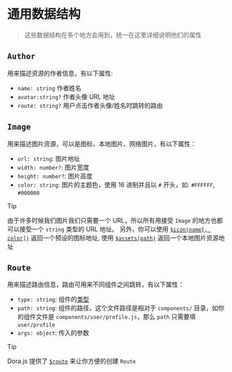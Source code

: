 # 通用数据结构
> 这些数据结构在多个地方会用到，统一在这里详细说明他们的属性

## `Author`
用来描述资源的作者信息，有以下属性:
- `name: string` 作者姓名
- `avatar:string?` 作者头像 URL 地址
- `route: string?` 用户点击作者头像/姓名时跳转的路由


## `Image`
用来描述图片资源，可以是图标、本地图片、网络图片，有以下属性：
 - `url: string`: 图片地址
 - `width: number?`: 图片宽度
 - `height: number?`: 图片高度
 - `color: string`: 图片的主题色，使用 16 进制并且以 `#` 开头，如: `#FFFFFF`, `#000000`

> [!TIP]
> 由于许多时候我们图片我们只需要一个 URL，所以所有用接受 `Image` 的地方也都可以接受一个 `string` 类型的 URL 地址。
> 另外，你可以使用 [`$icon(name[, color])`](./icon) 返回一个预设的图标地址, 使用 [`$assets(path)`](./assets) 返回一个本地图片资源地址

## `Route`
用来描述路由信息，路由可用来不同组件之间跳转，有以下属性：
 - `type: string`: 组件的[类型](/component/index#type)
 - `path: string`: 组件的路径，这个文件路径是相对于 `components/` 目录，如你的组件文件是 `components/user/profile.js`，那么 `path` 只需要填 `user/profile`
 - `args: object`: 传入的参数

> [!TIP]
> Dora.js 提供了 [`$route`](./route) 来让你方便的创建 `Route`